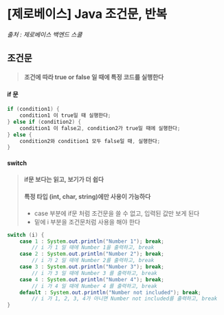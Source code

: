 # [제로베이스] Java 조건문, 반복

*출처 : 제로베이스 백엔드 스쿨*





## 조건문

> #### 조건에 따라 true or false 일 때에 특정 코드를 실행한다



#### if 문

```java
if (condition1) {
    condition1 이 true일 때 실행한다;
} else if (condition2) {
    condition1 이 false고, condition2가 true일 때에 실행한다;
} else {
    condition2와 condition1 모두 false일 때, 실행한다;
}
```



#### switch

> #### if문 보다는 읽고, 보기가 더 쉽다
>
> #### 특정 타입 (int, char, string)에만 사용이 가능하다
>
> - case 부분에 if문 처럼 조건문을 쓸 수 없고, 입력된 값만 보게 된다
> - 밑에 i 부분을 조건문처럼 사용을 해야 한다



```java
switch (i) {
    case 1 : System.out.println("Number 1"); break;
        // i 가 1 일 때에 Number 1을 출력하고, break
    case 2 : System.out.println("Number 2"); break;
        // i 가 2 일 때에 Number 2를 출력하고, break
    case 3 : System.out.println("Number 3"); break;
        // i 가 3 일 때에 Number 3 를 출력하고, break
    case 4 : System.out.println("Number 4"); break;
        // i 가 4 일 때에 Number 4 를 출력하고, break
    default : System.out.println("Number not included"); break;
        // i 가 1, 2, 3, 4가 아니면 Number not included를 출력하고, break
}
```





